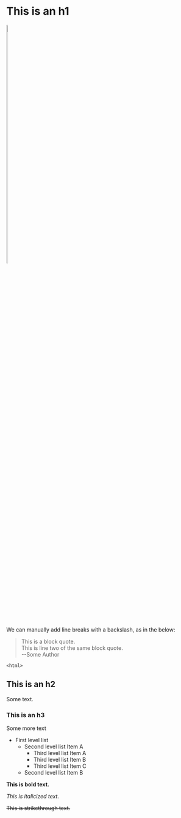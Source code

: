 
# This is an h1

<!-- 
    Use img HTML tag instead of markdown. Markdown isn't flexible enough - need to be able to resize images quickly.
    Not sure why the transform is leaving original size bounding box, but can probably fix with CSS. 
-->
<!-- The wrapper span is needed to allow the image to be resized... who knows why. -->
<span style="display: inline-block;">
    <img src="https://img.freepik.com/premium-vector/vector-illustration-hand-drawn-realistic-sketch-pangolin-isolated-white-background_231873-577.jpg" class="center" style="width: 40%">
</span>

We can manually add line breaks with a backslash, as in the below:

> This is a block quote. \
This is line two of the same block quote. \
--Some Author

```
<html>
```

## This is an h2

Some text.

### This is an h3

Some more text

* First level list
    * Second level list Item A
        * Third level list Item A
        * Third level list Item B
        * Third level list Item C
    * Second level list Item B


**This is bold text.**

_This is italicized text._

~~This is strikethrough text.~~